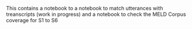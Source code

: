 This contains a notebook to a notebook to match utterances with treanscripts (work in progress) and a notebook to check the MELD Corpus coverage for S1 to S6
